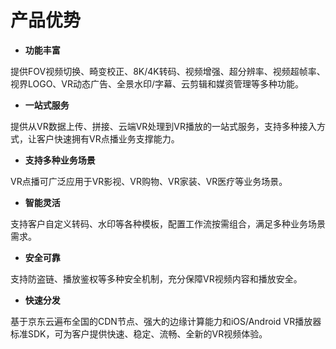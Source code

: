 # 产品优势

-   **功能丰富**

提供FOV视频切换、畸变校正、8K/4K转码、视频增强、超分辨率、视频超帧率、视界LOGO、VR动态广告、全景水印/字幕、云剪辑和媒资管理等多种功能。

-   **一站式服务**

提供从VR数据上传、拼接、云端VR处理到VR播放的一站式服务，支持多种接入方式，让客户快速拥有VR点播业务支撑能力。

-   **支持多种业务场景**

VR点播可广泛应用于VR影视、VR购物、VR家装、VR医疗等业务场景。

-   **智能灵活**

支持客户自定义转码、水印等各种模板，配置工作流按需组合，满足多种业务场景需求。

-   **安全可靠**

支持防盗链、播放鉴权等多种安全机制，充分保障VR视频内容和播放安全。

-   **快速分发**

基于京东云遍布全国的CDN节点、强大的边缘计算能力和iOS/Android VR播放器标准SDK，可为客户提供快速、稳定、流畅、全新的VR视频体验。
